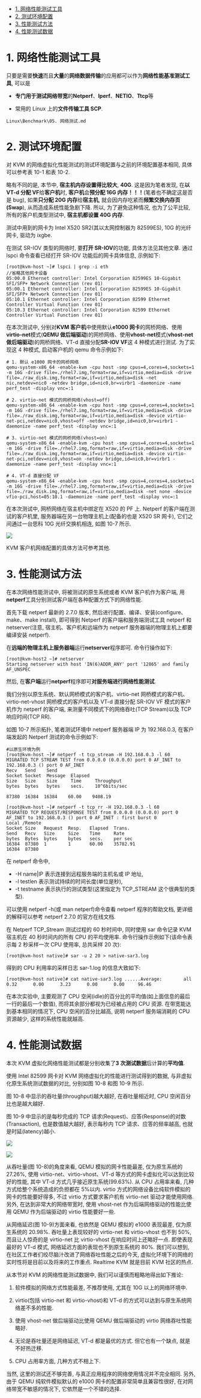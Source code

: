
<!-- @import "[TOC]" {cmd="toc" depthFrom=1 depthTo=6 orderedList=false} -->

<!-- code_chunk_output -->

- [1. 网络性能测试工具](#1-网络性能测试工具)
- [2. 测试环境配置](#2-测试环境配置)
- [3. 性能测试方法](#3-性能测试方法)
- [4. 性能测试数据](#4-性能测试数据)

<!-- /code_chunk_output -->

# 1. 网络性能测试工具

只要是需要**快速**而且**大量**的**网络数据传输**的应用都可以作为**网络性能基准测试工具**, 可以是

- **专门用于测试网络带宽**的**Netperf**、**Iperf**、**NETIO**、**Ttcp**等

- 常用的 Linux 上的**文件传输工具 SCP**.

`Linux\Benchmark\05. 网络测试.md`

# 2. 测试环境配置

对 KVM 的网络虚拟化性能测试的测试环境配置与之前的环境配置基本相同, 具体可以参考表 10-1 和表 10-2.

略有不同的是, 本节中, **宿主机内存设置得比较大**, **40G**. 这是因为笔者发现, 在**以 VT-d 分配 VF**给**客户机**时, **客户机**会**预分配 16G 内存！！！**(笔者也不确定这是否是 bug), 如果**只分配 20G 内存**给**宿主机**, 就会因内存吃紧而**频繁交换内存页(Swap**), 从而造成系统性能急剧下降. 所以, 为了避免这种情况, 也为了公平比较, 所有的客户机类型测试中, **宿主机都设置 40G 内存**.

测试中用到的网卡为 Intel X520 SR2(其以太网控制器为 82599ES), 10G 的光纤网卡, 驱动为 ixgbe.

在测试 SR-IOV 类型的网络时, 要**打开 SR-IOV**的功能, 具体方法见其他文章. 通过 lspci 命令查看已经打开 SR-IOV 功能后的网卡具体信息, 示例如下:

```
[root@kvm-host ~]# lspci | grep -i eth
//省略其他网卡设备
05:00.0 Ethernet controller: Intel Corporation 82599ES 10-Gigabit SFI/SFP+ Network Connection (rev 01)
05:00.1 Ethernet controller: Intel Corporation 82599ES 10-Gigabit SFI/SFP+ Network Connection (rev 01)
05:10.1 Ethernet controller: Intel Corporation 82599 Ethernet Controller Virtual Function (rev 01)
05:10.3 Ethernet controller: Intel Corporation 82599 Ethernet Controller Virtual Function (rev 01)
```

在本次测试中, 分别对**KVM 客户机**中使用默认**e1000 网卡**的网桥网络、使用**virtio-net**模式(**QEMU 做后端驱动**)的网桥网络、使用**vhost-net**模式(**vhost-net 做后端驱动**)的网桥网络、VT-d 直接分配**SR-IOV VF**这 4 种模式进行测试. 为了实现这 4 种模式, 启动客户机的 qemu 命令示例如下:

```
# 1. 默认 e1000 网卡的网桥网络
qemu-system-x86_64 -enable-kvm -cpu host -smp cpus=4,cores=4,sockets=1 -m 16G -drive file=./rhel7.img,format=raw,if=virtio,media=disk -drive file=./raw_disk.img,format=raw,if=virtio,media=disk -net nic,netdev=nic0 -netdev bridge,id=nic0,br=virbr1 -daemonize -name perf_test -display vnc=:1

# 2. virtio-net 模式的网桥网络(vhost=off)
qemu-system-x86_64 -enable-kvm -cpu host -smp cpus=4,cores=4,sockets=1 -m 16G -drive file=./rhel7.img,format=raw,if=virtio,media=disk -drive file=./raw_disk.img,format=raw,if=virtio,media=disk -device virtio-net-pci,netdev=nic0,vhost=off -netdev bridge,id=nic0,br=virbr1 -daemonize -name perf_test -display vnc=:1

# 3. virtio-net 模式的网桥网络(vhost=on)
qemu-system-x86_64 -enable-kvm -cpu host -smp cpus=4,cores=4,sockets=1 -m 16G -drive file=./rhel7.img,format=raw,if=virtio,media=disk -drive file=./raw_disk.img,format=raw,if=virtio,media=disk -device virtio-net-pci,netdev=nic0,vhost=on -netdev bridge,id=nic0,br=virbr1 -daemonize -name perf_test -display vnc=:1

# 4. VT-d 直接分配 VF
qemu-system-x86_64 -enable-kvm -cpu host -smp cpus=4,cores=4,sockets=1 -m 16G -drive file=./rhel7.img,format=raw,if=virtio,media=disk -drive file=./raw_disk.img,format=raw,if=virtio,media=disk -net none -device vfio-pci,host=05:10.1 -daemonize -name perf_test -display vnc=:1
```

在本次测试中, 网桥网络在宿主机中绑定在 X520 的 PF 上. Netperf 的客户端在测试的客户机里, 服务器端在另一台物理主机上(配备的也是 X520 SR 网卡), 它们之间通过一台思科 10G 光纤交换机相连, 如图 10-7 所示.

![](./images/2019-05-11-22-33-31.png)

KVM 客户机网络配置的具体方法可参考其他.

# 3. 性能测试方法

在本次网络性能测试中, 将被测试的原生系统或者 KVM 客户机作为客户端, 用**netperf**工具分别测试客户端在各种配置方式下的网络性能.

首先下载 netperf 最新的 2.7.0 版本, 然后进行配置、编译、安装(configure、make、make install), 即可得到 Netperf 的客户端和服务端测试工具 netperf 和 netserver(注意, 宿主机、客户机和远端作为 netperf 服务器端的物理主机上都要编译安装 netperf).


在**远端的物理主机上服务器端**运行**netserver**程序即可. 命令行操作如下:

```
[root@kvm-host2 ~]# netserver
Starting netserver with host 'IN(6)ADDR_ANY' port '12865' and family AF_UNSPEC
```

然后, 在**客户端**运行**netperf**程序即可**对服务端进行网络性能测试**.

我们分别以原生系统、默认网桥模式的客户机、virtio-net 网桥模式的客户机、virtio-net-vhost 网桥模式的客户机以及 VT-d 直接分配 SR-IOV VF 模式的客户机作为 netperf 的客户端, 来测量不同模式下的网络吞吐(TCP Stream)以及 TCP 响应时间(TCP RR).

如图 10-7 所示拓扑, 笔者测试环境中 netperf 服务器端 IP 为 192.168.0.3, 在客户端发起的 Netperf 测试的命令示例如下:

```
#以原生环境为例
[root@kvm-host ~]# netperf -t tcp_stream -H 192.168.0.3 -l 60
MIGRATED TCP STREAM TEST from 0.0.0.0 (0.0.0.0) port 0 AF_INET to 192.168.0.3 () port 0 AF_INET
Recv   Send    Send
Socket Socket  Message  Elapsed
Size   Size    Size     Time     Throughput
bytes  bytes   bytes    secs.    10^6bits/sec

87380  16384  16384    60.00    9408.19

[root@kvm-host ~]# netperf -t tcp_rr -H 192.168.0.3 -l 60
MIGRATED TCP REQUEST/RESPONSE TEST from 0.0.0.0 (0.0.0.0) port 0 AF_INET to 192.168.0.3 () port 0 AF_INET : first burst 0
Local /Remote
Socket Size   Request  Resp.   Elapsed  Trans.
Send   Recv   Size     Size    Time     Rate
bytes  Bytes  bytes    bytes   secs.    per sec
16384  87380  1        1       60.00    35782.91
16384  87380
```

在 netperf 命令中,
- -H name|IP 表示连接到远程服务端的主机名或 IP 地址,
- -l testlen 表示测试持续的时间长度(单位是秒),
- -t testname 表示执行的测试类型(这里指定为 TCP\_STREAM 这个很典型的类型).

可以使用 netperf -h(或 man netperf)命令查看 netperf 程序的帮助文档, 更详细的解释可以参考 netperf 2.7.0 的官方在线文档.

在 Netperf TCP\_Stream 测试过程的 60 秒时间中, 同时使用 sar 命令记录 KVM 宿主机在 40 秒时间内的所有 CPU 的平均使用率. 命令行操作示例如下(该命令表示每 2 秒采样一次 CPU 使用率, 总共采样 20 次):

```
[root@kvm-host native]# sar -u 2 20 > native-sar3.log
```

得到的 CPU 利用率的采样日志 sar-1.log 的信息大致如下:

```
[root@kvm-host native]# cat native-sar3.log ......Average:        all      0.32      0.00      3.23      0.00      0.00     96.46
```

在本次实验中, 主要观测了 CPU 空闲(idle)的百分比的平均值(如上面信息的最后一行的最后一个数值), 而将其余部分都视为已经被占用的 CPU 资源. 在带宽能达到基本相同的情况下, CPU 空闲的百分比越高, 说明 netperf 服务端消耗的 CPU 资源越少, 这样的系统性能就越高.

# 4. 性能测试数据

本次 KVM 虚拟化网络性能测试都是分别收集了**3 次测试数据**后计算的**平均值**.

使用 Intel 82599 网卡对 KVM 网络虚拟化的性能进行测试得到的数据, 与非虚拟化原生系统测试数据的对比, 分别如图 10-8 和图 10-9 所示.

图 10-8 中显示的吞吐量(throughput)越大越好, 在吞吐量相近时, CPU 空闲百分比也是越大越好.

图 10-9 中显示的是每秒完成的 TCP 请求(Request)、应答(Response)的对数(Transaction), 也是数值越大越好, 表示每秒内 TCP 请求、应答的频率越高, 也就是时延(latency)越小.

![](./images/2019-05-11-22-47-19.png)

![](./images/2019-05-11-22-47-37.png)

从吞吐量(图 10-8)的角度来看, QEMU 模拟的网卡性能最差, 仅为原生系统的 27.26%, 使用 virtio-net、virtio-vhost、VT-d 等方式的网卡虚拟化可以达到比较好的性能, 其中 VT-d 方式几乎接近原生系统(99.63%). 从 CPU 占用率来看, 几种方式给整个系统造成的负担都在 5%以内. virtio 方式的网络设备比纯软件模拟的网卡的性能要好得多, 不过 virtio 方式要求客户机有 virtio-net 驱动才能使用网络. 另外, 在达到非常大的网络带宽时, 使用 vhost-net 作为后端网络驱动的性能比使用 QEMU 作为后端驱动的 virtio 性能要好一些.

从网络延迟(图 10-9)方面来看, 也依然是 QEMU 模拟的 e1000 表现最差, 仅为原生系统的 20.98%. 吞吐量上表现较好的 virtio-net 和 virtio-vhost 也不到 50%, 而且让人惊奇的是 virtio-net 比 virtio-vhost 在响应时间上还略好一点. 即使表现最好的 VT-d 模式, 网络延迟方面的表现也不到原生系统的 80%. 我们可以想到, 在社区工作者们绞尽脑汁改进了网络吞吐性能之后的今天, 虚拟化环境下的网络的实时性将是目前以及将来的工作重点. Realtime KVM 就是目前 KVM 社区的热点.

从本节对 KVM 的网络性能测试数据中, 我们可以谨慎而粗略地得出如下推论:

1) 软件模拟的网络方式性能最差, 不推荐使用, 尤其在 10G 以上的网络环境中.

2) virtio(包括 virtio-net 和 virtio-vhost)和 VT-d 的方式可以达到与原生系统网络差不多的性能.

3) 使用 vhost-net 做后端驱动比使用 QEMU 做后端驱动的 virtio 网络吞吐性能略好.

4) 无论是吞吐量还是网络延迟, VT-d 都是最优的方式. 但它也有一个缺点, 就是不好热迁移.

5) CPU 占用率方面, 几种方式不相上下.

当然, 这里的测试还不够完善, 与真正应用程序的网络使用情况并不完全相同. 另外, 由于 QEMU 纯软件模拟默认的 e1000 网卡的配置非常简单且兼容性很好, 在对网络带宽不敏感的情况下, 它依然是一个不错的选择.
